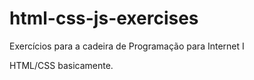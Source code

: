 # html-css-js-exercises

Exercícios para a cadeira de Programação para Internet I

HTML/CSS basicamente.
